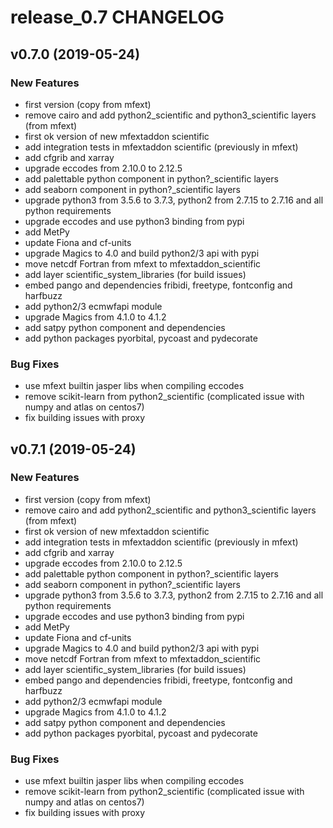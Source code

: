 # release_0.7 CHANGELOG

## v0.7.0 (2019-05-24)

### New Features

- first version (copy from mfext)
- remove cairo and add python2_scientific and python3_scientific layers (from mfext)
- first ok version of new mfextaddon scientific
- add integration tests in mfextaddon scientific (previously in mfext)
- add cfgrib and xarray
- upgrade eccodes from 2.10.0 to 2.12.5
- add palettable python component in python?_scientific layers
- add seaborn component in python?_scientific layers
- upgrade python3 from 3.5.6 to 3.7.3, python2 from 2.7.15 to 2.7.16 and all python requirements
- upgrade eccodes and use python3 binding from pypi
- add MetPy
- update Fiona and cf-units
- upgrade Magics to 4.0 and build python2/3 api with pypi
- move netcdf Fortran from mfext to mfextaddon_scientific
- add layer scientific_system_libraries (for build issues)
- embed pango and dependencies fribidi, freetype, fontconfig and harfbuzz
- add python2/3 ecmwfapi module
- upgrade Magics from 4.1.0 to 4.1.2
- add satpy python component and dependencies
- add python packages pyorbital, pycoast and pydecorate

### Bug Fixes

- use mfext builtin jasper libs when compiling eccodes
- remove scikit-learn from python2_scientific (complicated issue with numpy and atlas on centos7)
- fix building issues with proxy

## v0.7.1 (2019-05-24)

### New Features

- first version (copy from mfext)
- remove cairo and add python2_scientific and python3_scientific layers (from mfext)
- first ok version of new mfextaddon scientific
- add integration tests in mfextaddon scientific (previously in mfext)
- add cfgrib and xarray
- upgrade eccodes from 2.10.0 to 2.12.5
- add palettable python component in python?_scientific layers
- add seaborn component in python?_scientific layers
- upgrade python3 from 3.5.6 to 3.7.3, python2 from 2.7.15 to 2.7.16 and all python requirements
- upgrade eccodes and use python3 binding from pypi
- add MetPy
- update Fiona and cf-units
- upgrade Magics to 4.0 and build python2/3 api with pypi
- move netcdf Fortran from mfext to mfextaddon_scientific
- add layer scientific_system_libraries (for build issues)
- embed pango and dependencies fribidi, freetype, fontconfig and harfbuzz
- add python2/3 ecmwfapi module
- upgrade Magics from 4.1.0 to 4.1.2
- add satpy python component and dependencies
- add python packages pyorbital, pycoast and pydecorate

### Bug Fixes

- use mfext builtin jasper libs when compiling eccodes
- remove scikit-learn from python2_scientific (complicated issue with numpy and atlas on centos7)
- fix building issues with proxy


